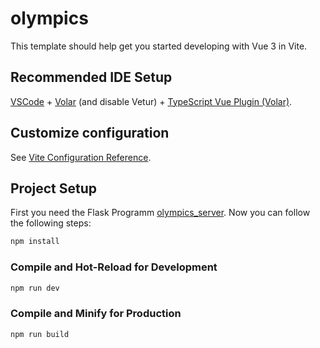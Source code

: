 # olympics

This template should help get you started developing with Vue 3 in Vite.

## Recommended IDE Setup

[VSCode](https://code.visualstudio.com/) + [Volar](https://marketplace.visualstudio.com/items?itemName=Vue.volar) (and disable Vetur) + [TypeScript Vue Plugin (Volar)](https://marketplace.visualstudio.com/items?itemName=Vue.vscode-typescript-vue-plugin).

## Customize configuration

See [Vite Configuration Reference](https://vitejs.dev/config/).

## Project Setup

First you need the Flask Programm [olympics_server](https://github.com/xSuperSunGx/olympics_server). Now you can follow the following steps:


```sh
npm install
```

### Compile and Hot-Reload for Development

```sh
npm run dev
```

### Compile and Minify for Production

```sh
npm run build
```
